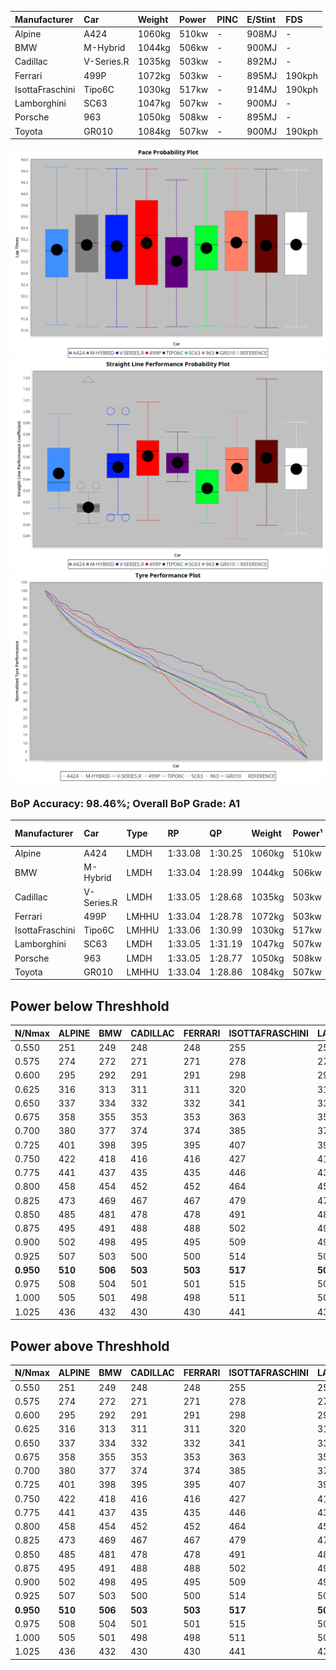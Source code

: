 |Manufacturer|Car|Weight|Power|PINC|E/Stint|FDS|
|:-|:-|:-|:-|:-|:-|:-|
|Alpine|A424|1060kg|510kw|-|908MJ|-|
|BMW|M-Hybrid|1044kg|506kw|-|900MJ|-|
|Cadillac|V-Series.R|1035kg|503kw|-|892MJ|-|
|Ferrari|499P|1072kg|503kw|-|895MJ|190kph|
|IsottaFraschini|Tipo6C|1030kg|517kw|-|914MJ|190kph|
|Lamborghini|SC63|1047kg|507kw|-|900MJ|-|
|Porsche|963|1050kg|508kw|-|895MJ|-|
|Toyota|GR010|1084kg|507kw|-|900MJ|190kph|

![PACECHART](./IMG/ACOMETHOD.png)
![STRAIGHTLINEPERFORMANCECHART](./IMG/ACOMETHOD_sp.png)
![TYREPERFORMANCECHART](./IMG/ACOMETHOD_tw.png)

### BoP Accuracy: 98.46%; Overall BoP Grade: A1
|Manufacturer|Car|Type|RP|QP|Weight|Power¹|Threshhold|PINC|Power²|E/Stint|AVG Vmax|FDS|RDLC|L/Stint|BOP-Grade|ModelAccuracy|ModelPoints|Match%|
|:-|:-|:-|:-|:-|:-|:-|:-|:-|:-|:-|:-|:-|:-|:-|:-|:-|:-|:-|
|Alpine|A424|LMDH|1:33.08|1:30.25|1060kg|510kw|210.0kph|-|510kw|908MJ|324.50kph|-|1.00|41|~A1|80.53%|517|98.97%|
|BMW|M-Hybrid|LMDH|1:33.04|1:28.99|1044kg|506kw|210.0kph|-|506kw|900MJ|320.79kph|-|1.02|41|~A1|96.62%|1656|100.00%|
|Cadillac|V-Series.R|LMDH|1:33.05|1:28.68|1035kg|503kw|210.0kph|-|503kw|892MJ|325.34kph|-|1.02|41|~A1|90.68%|2081|100.00%|
|Ferrari|499P|LMHHU|1:33.04|1:28.78|1072kg|503kw|210.0kph|-|503kw|895MJ|326.09kph|190kph|1.02|41|~A1|94.63%|2574|100.00%|
|IsottaFraschini|Tipo6C|LMHHU|1:33.06|1:30.99|1030kg|517kw|210.0kph|-|517kw|914MJ|327.85kph|190kph|1.08|41|+B1|66.67%|96|89.98%|
|Lamborghini|SC63|LMDH|1:33.05|1:31.19|1047kg|507kw|210.0kph|-|507kw|900MJ|322.48kph|-|1.05|41|~A1|92.15%|399|98.73%|
|Porsche|963|LMDH|1:33.05|1:28.77|1050kg|508kw|210.0kph|-|508kw|895MJ|325.48kph|-|1.01|41|~A1|95.67%|5902|100.00%|
|Toyota|GR010|LMHHU|1:33.04|1:28.86|1084kg|507kw|210.0kph|-|507kw|900MJ|325.68kph|190kph|1.01|41|~A1|91.69%|3310|100.00%|

## Power below Threshhold
|N/Nmax|ALPINE|BMW|CADILLAC|FERRARI|ISOTTAFRASCHINI|LAMBORGHINI|PORSCHE|TOYOTA|
|:-|:-|:-|:-|:-|:-|:-|:-|:-|
|0.550|251|249|248|248|255|250|250|250|
|0.575|274|272|271|271|278|273|273|273|
|0.600|295|292|291|291|298|293|293|293|
|0.625|316|313|311|311|320|314|314|314|
|0.650|337|334|332|332|341|335|335|335|
|0.675|358|355|353|353|363|356|357|356|
|0.700|380|377|374|374|385|377|378|377|
|0.725|401|398|395|395|407|399|399|399|
|0.750|422|418|416|416|427|419|420|419|
|0.775|441|437|435|435|446|438|439|438|
|0.800|458|454|452|452|464|455|456|455|
|0.825|473|469|467|467|479|470|471|470|
|0.850|485|481|478|478|491|482|483|482|
|0.875|495|491|488|488|502|492|493|492|
|0.900|502|498|495|495|509|499|500|499|
|0.925|507|503|500|500|514|504|505|504|
|**0.950**|**510**|**506**|**503**|**503**|**517**|**507**|**508**|**507**|
|0.975|508|504|501|501|515|505|506|505|
|1.000|505|501|498|498|511|502|503|502|
|1.025|436|432|430|430|441|433|434|433|

## Power above Threshhold
|N/Nmax|ALPINE|BMW|CADILLAC|FERRARI|ISOTTAFRASCHINI|LAMBORGHINI|PORSCHE|TOYOTA|
|:-|:-|:-|:-|:-|:-|:-|:-|:-|
|0.550|251|249|248|248|255|250|250|250|
|0.575|274|272|271|271|278|273|273|273|
|0.600|295|292|291|291|298|293|293|293|
|0.625|316|313|311|311|320|314|314|314|
|0.650|337|334|332|332|341|335|335|335|
|0.675|358|355|353|353|363|356|357|356|
|0.700|380|377|374|374|385|377|378|377|
|0.725|401|398|395|395|407|399|399|399|
|0.750|422|418|416|416|427|419|420|419|
|0.775|441|437|435|435|446|438|439|438|
|0.800|458|454|452|452|464|455|456|455|
|0.825|473|469|467|467|479|470|471|470|
|0.850|485|481|478|478|491|482|483|482|
|0.875|495|491|488|488|502|492|493|492|
|0.900|502|498|495|495|509|499|500|499|
|0.925|507|503|500|500|514|504|505|504|
|**0.950**|**510**|**506**|**503**|**503**|**517**|**507**|**508**|**507**|
|0.975|508|504|501|501|515|505|506|505|
|1.000|505|501|498|498|511|502|503|502|
|1.025|436|432|430|430|441|433|434|433|
